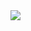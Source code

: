 <img src="https://capsule-render.vercel.app/api?type=wave&color=#29c05e&height=300&section=header&text=capsule%20render&fontSize=90" />
